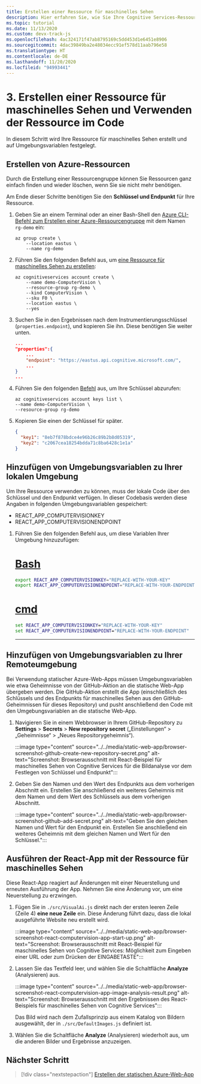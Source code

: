 ```yaml
---
title: Erstellen einer Ressource für maschinelles Sehen
description: Hier erfahren Sie, wie Sie Ihre Cognitive Services-Ressource für maschinelles Sehen erstellen und auf Umgebungsvariablen festlegen.
ms.topic: tutorial
ms.date: 11/13/2020
ms.custom: devx-track-js
ms.openlocfilehash: 4ac324171f47ab8795169c5dd453d1e6451e8906
ms.sourcegitcommit: 4dac39849ba2e48034ecc91ef578d11aab796e58
ms.translationtype: HT
ms.contentlocale: de-DE
ms.lasthandoff: 11/20/2020
ms.locfileid: "94993441"
---
```

# <a name="3-create-computer-vision-resource-and-use-in-code"></a>3. Erstellen einer Ressource für maschinelles Sehen und Verwenden der Ressource im Code

In diesem Schritt wird Ihre Ressource für maschinelles Sehen erstellt und auf Umgebungsvariablen festgelegt. 

## <a name="create-azure-resources"></a>Erstellen von Azure-Ressourcen

Durch die Erstellung einer Ressourcengruppe können Sie Ressourcen ganz einfach finden und wieder löschen, wenn Sie sie nicht mehr benötigen.

Am Ende dieser Schritte benötigen Sie den **Schlüssel und Endpunkt** für Ihre Ressource.

1. Geben Sie an einem Terminal oder an einer Bash-Shell den [Azure CLI-Befehl zum Erstellen einer Azure-Ressourcengruppe](/cli/azure/group?view=azure-cli-latest#az_group_create) mit dem Namen `rg-demo` ein:

    ```azurecli
    az group create \
        --location eastus \
        --name rg-demo 
    ```
1. Führen Sie den folgenden Befehl aus, um [eine Ressource für maschinelles Sehen zu erstellen](/cli/azure/cognitiveservices/account?view=azure-cli-latest#az-cognitiveservices-account-create):


    ```azurecli
    az cognitiveservices account create \
        --name demo-ComputerVision \
        --resource-group rg-demo \
        --kind ComputerVision \
        --sku F0 \
        --location eastus \
        --yes
    ```

1. Suchen Sie in den Ergebnissen nach dem Instrumentierungsschlüssel (`properties.endpoint`), und kopieren Sie ihn. Diese benötigen Sie weiter unten.

    ```json
    ...
    "properties":{
        ...
        "endpoint": "https://eastus.api.cognitive.microsoft.com/",
        ...
    }
    ...
    ```

1. Führen Sie den folgenden [Befehl](/cli/azure/cognitiveservices/account/keys?view=azure-cli-latest#az-cognitiveservices-account-keys-list) aus, um Ihre Schlüssel abzurufen: 

    ```azurecli
    az cognitiveservices account keys list \
    --name demo-ComputerVision \
    --resource-group rg-demo
    ```

1. Kopieren Sie einen der Schlüssel für später.

    ```json
    {
      "key1": "8eb7f878bdce4e96b26c89b2b8d05319",
      "key2": "c2067cea18254bdda71c8ba6428c1e1a"
    }
    ```

## <a name="add-environment-variables-to-your-local-environment"></a>Hinzufügen von Umgebungsvariablen zu Ihrer lokalen Umgebung

Um Ihre Ressource verwenden zu können, muss der lokale Code über den Schlüssel und den Endpunkt verfügen. In dieser Codebasis werden diese Angaben in folgenden Umgebungsvariablen gespeichert:

* REACT_APP_COMPUTERVISIONKEY
* REACT_APP_COMPUTERVISIONENDPOINT 

1. Führen Sie den folgenden Befehl aus, um diese Variablen Ihrer Umgebung hinzuzufügen:

    # <a name="bash"></a>[Bash](#tab/bash)
    
    ```bash
    export REACT_APP_COMPUTERVISIONKEY="REPLACE-WITH-YOUR-KEY"
    export REACT_APP_COMPUTERVISIONENDPOINT="REPLACE-WITH-YOUR-ENDPOINT"
    ```
    
    # <a name="cmd"></a>[cmd](#tab/cmd)
    
    ```cmd
    set REACT_APP_COMPUTERVISIONKEY="REPLACE-WITH-YOUR-KEY"
    set REACT_APP_COMPUTERVISIONENDPOINT="REPLACE-WITH-YOUR-ENDPOINT"
    ```
    ---

## <a name="add-environment-variables-to-your-remote-environment"></a>Hinzufügen von Umgebungsvariablen zu Ihrer Remoteumgebung

Bei Verwendung statischer Azure-Web-Apps müssen Umgebungsvariablen wie etwa Geheimnisse von der GitHub-Aktion an die statische Web-App übergeben werden. Die GitHub-Aktion erstellt die App (einschließlich des Schlüssels und des Endpunkts für maschinelles Sehen aus den GitHub-Geheimnissen für dieses Repository) und pusht anschließend den Code mit den Umgebungsvariablen an die statische Web-App.

1. Navigieren Sie in einem Webbrowser in Ihrem GitHub-Repository zu **Settings** > **Secrets** > **New repository secret** („Einstellungen“ > „Geheimnisse“ > „Neues Repositorygeheimnis“).

    :::image type="content" source="../../media/static-web-app/browser-screenshot-github-create-new-repository-secret.png" alt-text="Screenshot: Browserausschnitt mit React-Beispiel für maschinelles Sehen von Cognitive Services für die Bildanalyse vor dem Festlegen von Schlüssel und Endpunkt":::

1. Geben Sie den Namen und den Wert des Endpunkts aus dem vorherigen Abschnitt ein. Erstellen Sie anschließend ein weiteres Geheimnis mit dem Namen und dem Wert des Schlüssels aus dem vorherigen Abschnitt. 
    
    :::image type="content" source="../../media/static-web-app/browser-screenshot-github-add-secret.png" alt-text="Geben Sie den gleichen Namen und Wert für den Endpunkt ein. Erstellen Sie anschließend ein weiteres Geheimnis mit dem gleichen Namen und Wert für den Schlüssel.":::

## <a name="run-react-app-with-computervision-resource"></a>Ausführen der React-App mit der Ressource für maschinelles Sehen

Diese React-App reagiert auf Änderungen mit einer Neuerstellung und erneuten Ausführung der App. Nehmen Sie eine Änderung vor, um eine Neuerstellung zu erzwingen.

1. Fügen Sie in `./src/VisualAi.js` direkt nach der ersten leeren Zeile (Zeile 4) **eine neue Zeile** ein. Diese Änderung führt dazu, dass die lokal ausgeführte Website neu erstellt wird.

    :::image type="content" source="../../media/static-web-app/browser-screenshot-react-computervision-app-start-up.png" alt-text="Screenshot: Browserausschnitt mit React-Beispiel für maschinelles Sehen von Cognitive Services: Möglichkeit zum Eingeben einer URL oder zum Drücken der EINGABETASTE":::

1. Lassen Sie das Textfeld leer, und wählen Sie die Schaltfläche **Analyze** (Analysieren) aus. 

    :::image type="content" source="../../media/static-web-app/browser-screenshot-react-computervision-app-image-analysis-result.png" alt-text="Screenshot: Browserausschnitt mit den Ergebnissen des React-Beispiels für maschinelles Sehen von Cognitive Services":::

    Das Bild wird nach dem Zufallsprinzip aus einem Katalog von Bildern ausgewählt, der in `./src/DefaultImages.js` definiert ist. 

1. Wählen Sie die Schaltfläche **Analyze** (Analysieren) wiederholt aus, um die anderen Bilder und Ergebnisse anzuzeigen. 

## <a name="next-step"></a>Nächster Schritt

> [!div class="nextstepaction"]
> [Erstellen der statischen Azure-Web-App](create-static-web-app-visual-studio-code-extension.md)